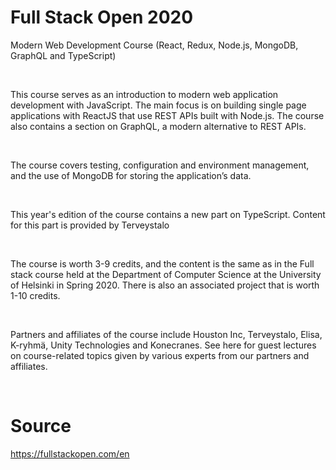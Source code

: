 # Full Stack Open 2020
Modern Web Development Course (React, Redux, Node.js, MongoDB, GraphQL and TypeScript)

</br>

This course serves as an introduction to modern web application development with JavaScript. The main focus is on building single page applications with ReactJS that use REST APIs built with Node.js. The course also contains a section on GraphQL, a modern alternative to REST APIs.

</br>

The course covers testing, configuration and environment management, and the use of MongoDB for storing the application’s data.

</br>

This year's edition of the course contains a new part on TypeScript. Content for this part is provided by Terveystalo

</br>

The course is worth 3-9 credits, and the content is the same as in the Full stack course held at the Department of Computer Science at the University of Helsinki in Spring 2020. There is also an associated project that is worth 1-10 credits.

</br>

Partners and affiliates of the course include Houston Inc, Terveystalo, Elisa, K-ryhmä, Unity Technologies and Konecranes. See here for guest lectures on course-related topics given by various experts from our partners and affiliates.

</br>

# Source
https://fullstackopen.com/en
